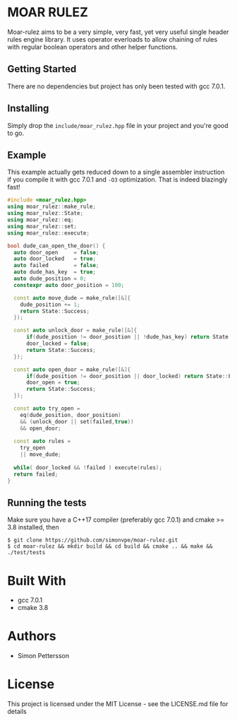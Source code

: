 # MOAR RULEZ
Moar-rulez aims to be a very simple, very fast, yet very useful single header rules engine library. It uses operator everloads to allow chaining of rules with regular boolean operators and other helper functions.
## Getting Started ##
There are no dependencies but project has only been tested with gcc 7.0.1.
## Installing ##
Simply drop the `include/moar_rulez.hpp` file in your project and you're good to go.
## Example ##
This example actually gets reduced down to a single assembler instruction if you compile it with gcc 7.0.1 and `-O3` optimization. That is indeed blazingly fast!
```c++
#include <moar_rulez.hpp>
using moar_rulez::make_rule;
using moar_rulez::State;
using moar_rulez::eq;
using moar_rulez::set;
using moar_rulez::execute;

bool dude_can_open_the_door() {
  auto door_open     = false;
  auto door_locked   = true;
  auto failed        = false;
  auto dude_has_key  = true;
  auto dude_position = 0;
  constexpr auto door_position = 100;

  const auto move_dude = make_rule([&]{
    dude_position += 1;
    return State::Success;
  });

  const auto unlock_door = make_rule([&]{
      if(dude_position != door_position || !dude_has_key) return State::Fail;
      door_locked = false;
      return State::Success;
  });

  const auto open_door = make_rule([&]{
      if(dude_position != door_position || door_locked) return State::Fail;
      door_open = true;
      return State::Success;
  });

  const auto try_open =
    eq(dude_position, door_position)
    && (unlock_door || set(failed,true))
    && open_door;
  
  const auto rules =
    try_open
    || move_dude;
    
  while( door_locked && !failed ) execute(rules);
  return failed;
}
```
## Running the tests ##
Make sure you have a C++17 compiler (preferably gcc 7.0.1) and cmake >= 3.8 installed, then
```
$ git clone https://github.com/simonvpe/moar-rulez.git
$ cd moar-rulez && mkdir build && cd build && cmake .. && make && ./test/tests
```
# Built With #
* gcc 7.0.1
* cmake 3.8

# Authors #
* Simon Pettersson

# License #
This project is licensed under the MIT License - see the LICENSE.md file for details
